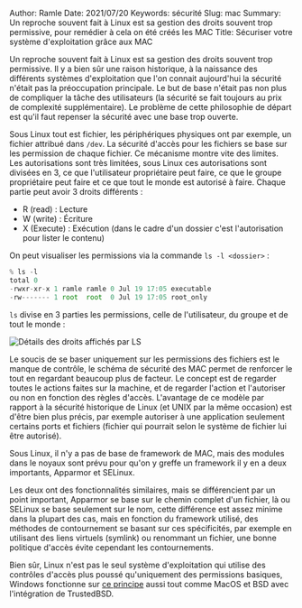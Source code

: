 Author: Ramle 
Date: 2021/07/20
Keywords: sécurité
Slug: mac
Summary: Un reproche souvent fait à Linux est sa gestion des droits souvent trop permissive, pour remédier à cela on été créés les MAC
Title: Sécuriser votre système d'exploitation grâce aux MAC

Un reproche souvent fait à Linux est sa gestion des droits souvent trop permissive. Il y a bien sûr une raison historique, à la naissance des différents systèmes d'exploitation que l'on connait aujourd'hui la sécurité n'était pas la préoccupation principale. Le but de base n'était pas non plus de compliquer la tâche des utilisateurs (la sécurité se fait toujours au prix de complexité supplémentaire). Le problème de cette philosophie de départ est qu'il faut repenser la sécurité avec une base trop ouverte.

Sous Linux tout est fichier, les périphériques physiques ont par exemple, un fichier attribué dans `/dev`. La sécurité d'accès pour les fichiers se base sur les permission de chaque fichier. Ce mécanisme montre vite des limites. Les autorisations sont très limitées, sous Linux ces autorisations sont divisées en 3, ce que l'utilisateur propriétaire peut faire, ce que le groupe propriétaire peut faire et ce que tout le monde est autorisé à faire. Chaque partie peut avoir 3 droits différents :

- R (read) : Lecture
- W (write) : Écriture
- X (Execute) : Exécution (dans le cadre d'un dossier c'est l'autorisation pour lister le contenu)

On peut visualiser les permissions via la commande `ls -l <dossier>` :

```jsx
% ls -l
total 0
-rwxr-xr-x 1 ramle ramle 0 Jul 19 17:05 executable
-rw------- 1 root  root  0 Jul 19 17:05 root_only
```

`ls` divise en 3 parties les permissions, celle de l'utilisateur, du groupe et de tout le monde :

![Détails des droits affichés par LS](/static/img/mac/ls(2).png)

Le soucis de se baser uniquement sur les permissions des fichiers est le manque de contrôle, le schéma de sécurité des MAC permet de renforcer le tout en regardant beaucoup plus de facteur. Le concept est de regarder toutes le actions faites sur la machine, et de regarder l'action et l'autoriser ou non en fonction des règles d'accès. L'avantage de ce modèle par rapport à la sécurité historique de Linux (et UNIX par la même occasion) est d'être bien plus précis, par exemple autoriser à une application seulement certains ports et fichiers (fichier qui pourrait selon le système de fichier lui être autorisé).

Sous Linux, il n'y a pas de base de framework de MAC, mais des modules dans le noyaux sont prévu pour qu'on y greffe un framework il y en a deux importants, Apparmor et SELinux.

Les deux ont des fonctionnalités similaires, mais se différencient par un point important, Apparmor se base sur le chemin complet d'un fichier, là ou SELinux se base seulement sur le nom, cette différence est assez minime dans la plupart des cas, mais en fonction du framework utilisé, des méthodes de contournement se basant sur ces spécificités, par exemple en utilisant des liens virtuels (symlink) ou renommant un fichier, une bonne politique d'accès évite cependant les contournements.

Bien sûr, Linux n'est pas le seul système d'exploitation qui utilise des contrôles d'accès plus poussé qu'uniquement des permissions basiques, Windows fonctionne sur [ce principe](https://ilearned.eu.org/secu_windows.html) aussi tout comme MacOS et BSD avec l'intégration de TrustedBSD.
